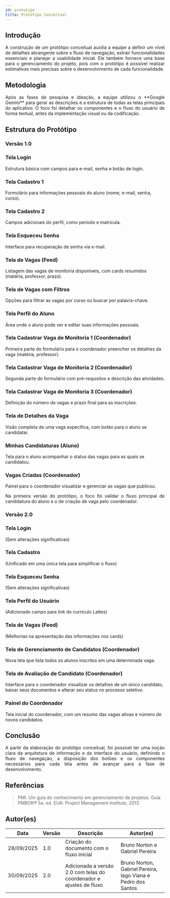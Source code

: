 ```yaml
---
id: prototipo
title: Protótipo Conceitual
---
```

## Introdução

<p align = "justify">
A construção de um protótipo conceitual auxilia a equipe a definir um nível de detalhes abrangente sobre o fluxo de navegação, extrair funcionalidades essenciais e planejar a usabilidade inicial. Ele também fornece uma base para o gerenciamento do projeto, pois com o protótipo é possível realizar estimativas mais precisas sobre o desenvolvimento de cada funcionalidade.
</p>

## Metodologia

<p align = "justify">
Após as fases de pesquisa e ideação, a equipe utilizou o **Google Gemini** para gerar as descrições e a estrutura de todas as telas principais do aplicativo. O foco foi detalhar os componentes e o fluxo do usuário de forma textual, antes da implementação visual ou da codificação.
</p>

## Estrutura do Protótipo

### Versão 1.0

### Tela Login

Estrutura básica com campos para e-mail, senha и botão de login.

### Tela Cadastro 1

Formulário para informações pessoais do aluno (nome, e-mail, senha, curso).

### Tela Cadastro 2

Campos adicionais do perfil, como período e matrícula.

### Tela Esqueceu Senha

Interface para recuperação de senha via e-mail.

### Tela de Vagas (Feed)

Listagem das vagas de monitoria disponíveis, com cards resumidos (matéria, professor, prazo).

### Tela de Vagas com Filtros

Opções para filtrar as vagas por curso ou buscar por palavra-chave.

### Tela Perfil do Aluno

Área onde o aluno pode ver e editar suas informações pessoais.

### Tela Cadastrar Vaga de Monitoria 1 (Coordenador)

Primeira parte do formulário para o coordenador preencher os detalhes da vaga (matéria, professor).

### Tela Cadastrar Vaga de Monitoria 2 (Coordenador)

Segunda parte do formulário com pré-requisitos e descrição das atividades.

### Tela Cadastrar Vaga de Monitoria 3 (Coordenador)

Definição do número de vagas e prazo final para as inscrições.

### Tela de Detalhes da Vaga

Visão completa de uma vaga específica, com botão para o aluno se candidatar.

### Minhas Candidaturas (Aluno)

Tela para o aluno acompanhar o status das vagas para as quais se candidatou.

### Vagas Criadas (Coordenador)

Painel para o coordenador visualizar e gerenciar as vagas que publicou.

<p align = "justify">
Na primeira versão do protótipo, o foco foi validar o fluxo principal de candidatura do aluno e o de criação de vaga pelo coordenador.
</p>

### Versão 2.0

### Tela Login

(Sem alterações significativas)

### Tela Cadastro

(Unificado em uma única tela para simplificar o fluxo)

### Tela Esqueceu Senha

(Sem alterações significativas)

### Tela Perfil do Usuário

(Adicionado campo para link do currículo Lattes)

### Tela de Vagas (Feed)

(Melhorias na apresentação das informações nos cards)

### Tela de Gerenciamento de Candidatos (Coordenador)

Nova tela que lista todos os alunos inscritos em uma determinada vaga.

### Tela de Avaliação de Candidato (Coordenador)

Interface para o coordenador visualizar os detalhes de um único candidato, baixar seus documentos e alterar seu status no processo seletivo.

### Painel do Coordenador

Tela inicial do coordenador, com um resumo das vagas ativas e número de novos candidatos.

## Conclusão

<p align = "justify">
A partir da elaboração do protótipo conceitual, foi possível ter uma noção clara da arquitetura de informação e da interface do usuário, definindo o fluxo de navegação, a disposição dos botões e os componentes necessários para cada tela antes de avançar para a fase de desenvolvimento.
</p>

## Referências

> PMI. Um guia do conhecimento em gerenciamento de projetos. Guia PMBOK® 5a. ed. EUA: Project Management Institute, 2013.

## Autor(es)

| Data | Versão | Descrição | Autor(es) |
| -- | -- | -- | -- |
| 28/09/2025 | 1.0 | Criação do documento com o fluxo inicial | Bruno Norton e Gabriel Pereira |
| 30/09/2025 | 2.0 | Adicionada a versão 2.0 com telas do coordenador e ajustes de fluxo | Bruno Norton, Gabriel Pereira, Iago Viana e Pedro dos Santos |